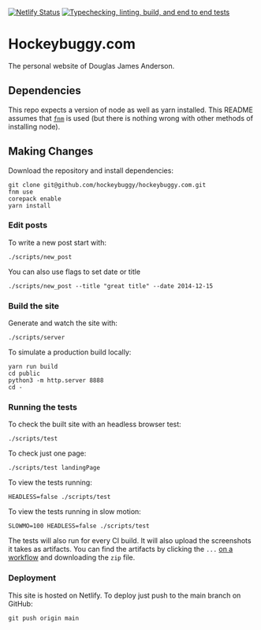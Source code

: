 [![Netlify Status][netlify-status]][netlify]
[![Typechecking, linting, build, and end to end tests][typecheck-and-linting-status]][typecheck-and-linting]

[netlify-status]: https://img.shields.io/netlify/b608e87e-8c67-45b6-b677-58bbeee9e11c
[netlify]: https://app.netlify.com/sites/hockeybuggy/deploys
[typecheck-and-linting-status]: https://github.com/hockeybuggy/hockeybuggy.com/actions/workflows/tests_and_linting.yml/badge.svg
[typecheck-and-linting]: https://github.com/hockeybuggy/hockeybuggy.com/actions/workflows/tests_and_linting.yml


# Hockeybuggy.com

The personal website of Douglas James Anderson.


## Dependencies

This repo expects a version of node as well as yarn installed. This README
assumes that [`fnm`](https://github.com/Schniz/fnm) is used (but there is
nothing wrong with other methods of installing node).


## Making Changes

Download the repository and install dependencies:

    git clone git@github.com/hockeybuggy/hockeybuggy.com.git
    fnm use
    corepack enable
    yarn install


### Edit posts

To write a new post start with:

    ./scripts/new_post

You can also use flags to set date or title

    ./scripts/new_post --title "great title" --date 2014-12-15


### Build the site

Generate and watch the site with:

    ./scripts/server

To simulate a production build locally:

    yarn run build
    cd public
    python3 -m http.server 8888
    cd -


### Running the tests

To check the built site with an headless browser test:

    ./scripts/test

To check just one page:

    ./scripts/test landingPage

To view the tests running:

    HEADLESS=false ./scripts/test

To view the tests running in slow motion:

    SLOWMO=100 HEADLESS=false ./scripts/test

The tests will also run for every CI build. It will also upload the screenshots
it takes as artifacts. You can find the artifacts by clicking the `...` [on a
workflow](https://github.com/hockeybuggy/hockeybuggy.com/actions?query=workflow%3A%22end+to+end+tests%22+branch%3Amain)
and downloading the `zip` file.


### Deployment

This site is hosted on Netlify. To deploy just push to the main branch on GitHub:

    git push origin main
